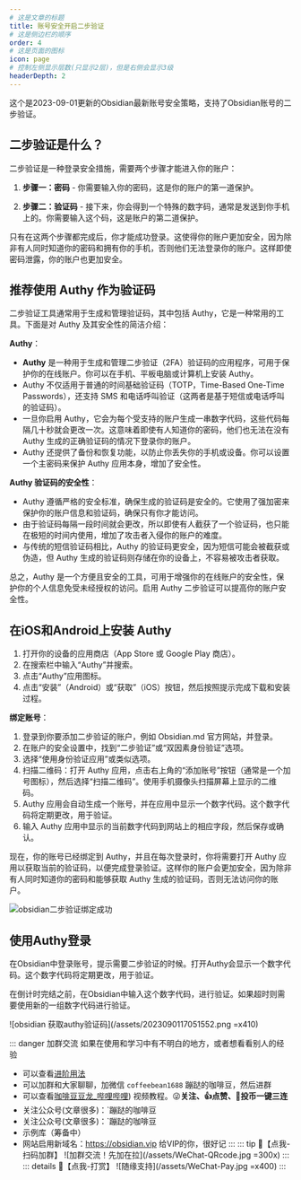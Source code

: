 ```yaml
---
# 这是文章的标题
title: 账号安全开启二步验证
# 这是侧边栏的顺序
order: 4
# 这是页面的图标
icon: page
# 控制左侧显示层数(只显示2层)，但是右侧会显示3级
headerDepth: 2
---
```

这个是2023-09-01更新的Obsidian最新账号安全策略，支持了Obsidian账号的二步验证。

## 二步验证是什么？

二步验证是一种登录安全措施，需要两个步骤才能进入你的账户：

1. **步骤一：密码** - 你需要输入你的密码，这是你的账户的第一道保护。

2. **步骤二：验证码** - 接下来，你会得到一个特殊的数字码，通常是发送到你手机上的。你需要输入这个码，这是账户的第二道保护。

只有在这两个步骤都完成后，你才能成功登录。这使得你的账户更加安全，因为除非有人同时知道你的密码和拥有你的手机，否则他们无法登录你的账户。这样即使密码泄露，你的账户也更加安全。


## 推荐使用 Authy 作为验证码
二步验证工具通常用于生成和管理验证码，其中包括 Authy，它是一种常用的工具。下面是对 Authy 及其安全性的简洁介绍：

**Authy**：
- **Authy** 是一种用于生成和管理二步验证（2FA）验证码的应用程序，可用于保护你的在线账户。你可以在手机、平板电脑或计算机上安装 Authy。
- Authy 不仅适用于普通的时间基础验证码（TOTP，Time-Based One-Time Passwords），还支持 SMS 和电话呼叫验证（这两者是基于短信或电话呼叫的验证码）。
- 一旦你启用 Authy，它会为每个受支持的账户生成一串数字代码，这些代码每隔几十秒就会更改一次。这意味着即使有人知道你的密码，他们也无法在没有 Authy 生成的正确验证码的情况下登录你的账户。
- Authy 还提供了备份和恢复功能，以防止你丢失你的手机或设备。你可以设置一个主密码来保护 Authy 应用本身，增加了安全性。

**Authy 验证码的安全性**：
- Authy 遵循严格的安全标准，确保生成的验证码是安全的。它使用了强加密来保护你的账户信息和验证码，确保只有你才能访问。
- 由于验证码每隔一段时间就会更改，所以即使有人截获了一个验证码，也只能在极短的时间内使用，增加了攻击者入侵你的账户的难度。
- 与传统的短信验证码相比，Authy 的验证码更安全，因为短信可能会被截获或伪造，但 Authy 生成的验证码则存储在你的设备上，不容易被攻击者获取。

总之，Authy 是一个方便且安全的工具，可用于增强你的在线账户的安全性，保护你的个人信息免受未经授权的访问。启用 Authy 二步验证可以提高你的账户安全性。

## 在iOS和Android上安装 Authy
1. 打开你的设备的应用商店（App Store 或 Google Play 商店）。
2. 在搜索栏中输入“Authy”并搜索。
3. 点击“Authy”应用图标。
4. 点击“安装”（Android）或“获取”（iOS）按钮，然后按照提示完成下载和安装过程。

**绑定账号**：

1. 登录到你要添加二步验证的账户，例如 Obsidian.md 官方网站，并登录。
2. 在账户的安全设置中，找到“二步验证”或“双因素身份验证”选项。
3. 选择“使用身份验证应用”或类似选项。
4. 扫描二维码：打开 Authy 应用，点击右上角的“添加账号”按钮（通常是一个加号图标），然后选择“扫描二维码”。使用手机摄像头扫描屏幕上显示的二维码。
5. Authy 应用会自动生成一个账号，并在应用中显示一个数字代码。这个数字代码将定期更改，用于验证。
6. 输入 Authy 应用中显示的当前数字代码到网站上的相应字段，然后保存或确认。

现在，你的账号已经绑定到 Authy，并且在每次登录时，你将需要打开 Authy 应用以获取当前的验证码，以便完成登录验证。这样你的账户会更加安全，因为除非有人同时知道你的密码和能够获取 Authy 生成的验证码，否则无法访问你的账户。

![obsidian二步验证绑定成功](/assets/2023090116045948.png)


## 使用Authy登录
在Obsidian中登录账号，提示需要二步验证的时候。打开Authy会显示一个数字代码。这个数字代码将定期更改，用于验证。

在倒计时完结之前，在Obsidian中输入这个数字代码，进行验证。如果超时则需要使用新的一组数字代码进行验证。

![obsidian 获取authy验证码](/assets/2023090117051552.png =x410)
 
::: danger 加群交流
如果在使用和学习中有不明白的地方，或者想看看别人的经验
- 可以查看[进阶用法](/zh/advanced)
- 可以加群和大家聊聊，加微信 `coffeebean1688` 蹦跶的咖啡豆，然后进群
- 可以查看[咖啡豆豆龙_哔哩哔哩](https://space.bilibili.com/618777356)) 视频教程。😜**关注、👍点赞、📀投币一键三连**
- 关注公众号(文章很多)：`蹦跶的咖啡豆
- 关注公众号(文章很多)：`蹦跶的咖啡豆
- 示例库（筹备中）
- 网站启用新域名：https://obsidian.vip 给VIP的你，很好记
:::
::: tip 🌱【点我-扫码加群】
![加群交流！先加在拉](/assets/WeChat-QRcode.jpg =300x) 
::: 
::: details 🍻【点我-打赏】
![随缘支持](/assets/WeChat-Pay.jpg =x400)
::: 

